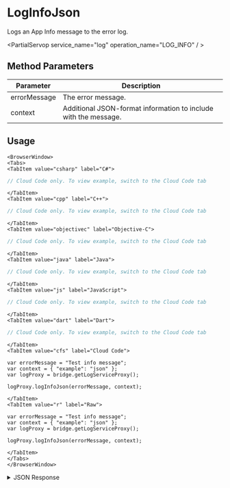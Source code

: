 # LogInfoJson

Logs an App Info message to the error log.

<PartialServop service_name="log" operation_name="LOG_INFO" / >

## Method Parameters
Parameter | Description
--------- | -----------
errorMessage | The error message.
context | Additional JSON-format information to include with the message.  

## Usage

```mdx-code-block
<BrowserWindow>
<Tabs>
<TabItem value="csharp" label="C#">
```

```csharp
// Cloud Code only. To view example, switch to the Cloud Code tab
```

```mdx-code-block
</TabItem>
<TabItem value="cpp" label="C++">
```

```cpp
// Cloud Code only. To view example, switch to the Cloud Code tab
```

```mdx-code-block
</TabItem>
<TabItem value="objectivec" label="Objective-C">
```

```objectivec
// Cloud Code only. To view example, switch to the Cloud Code tab
```

```mdx-code-block
</TabItem>
<TabItem value="java" label="Java">
```

```java
// Cloud Code only. To view example, switch to the Cloud Code tab
```

```mdx-code-block
</TabItem>
<TabItem value="js" label="JavaScript">
```

```javascript
// Cloud Code only. To view example, switch to the Cloud Code tab
```

```mdx-code-block
</TabItem>
<TabItem value="dart" label="Dart">
```

```dart
// Cloud Code only. To view example, switch to the Cloud Code tab
```

```mdx-code-block
</TabItem>
<TabItem value="cfs" label="Cloud Code">
```

```cfscript
var errorMessage = "Test info message";
var context = { "example": "json" };
var logProxy = bridge.getLogServiceProxy();

logProxy.logInfoJson(errorMessage, context);

```

```mdx-code-block
</TabItem>
<TabItem value="r" label="Raw">
```

```cfscript
var errorMessage = "Test info message";
var context = { "example": "json" };
var logProxy = bridge.getLogServiceProxy();

logProxy.logInfoJson(errorMessage, context);

```

```mdx-code-block
</TabItem>
</Tabs>
</BrowserWindow>
```

<details>
<summary>JSON Response</summary>

```json
{
    "status": 200,
    "data": null
}
```
</details>

